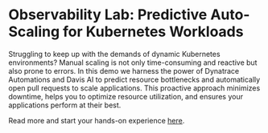 # Observability Lab: Predictive Auto-Scaling for Kubernetes Workloads

Struggling to keep up with the demands of dynamic Kubernetes environments? Manual scaling is not only time-consuming and
reactive but also prone to errors. In this demo we harness the power of Dynatrace Automations and Davis AI to predict
resource bottlenecks and automatically open pull requests to scale applications. This proactive approach minimizes
downtime, helps you to optimize resource utilization, and ensures your applications perform at their best.

Read more and start your hands-on experience [here](TODO).
